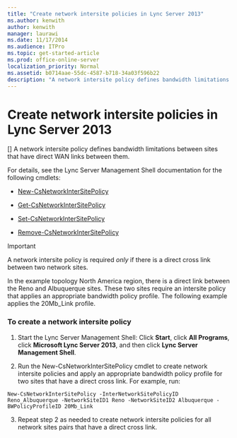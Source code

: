```yaml
---
title: "Create network intersite policies in Lync Server 2013"
ms.author: kenwith
author: kenwith
manager: laurawi
ms.date: 11/17/2014
ms.audience: ITPro
ms.topic: get-started-article
ms.prod: office-online-server
localization_priority: Normal
ms.assetid: b0714aae-55dc-4587-b718-34a03f596b22
description: "A network intersite policy defines bandwidth limitations between sites that have direct WAN links between them."
---
```


# Create network intersite policies in Lync Server 2013
[]
A network intersite policy defines bandwidth limitations between sites that have direct WAN links between them. 
  
For details, see the Lync Server Management Shell documentation for the following cmdlets:
  
- [New-CsNetworkInterSitePolicy](new-csnetworkintersitepolicy.md)
    
- [Get-CsNetworkInterSitePolicy](get-csnetworkintersitepolicy.md)
    
- [Set-CsNetworkInterSitePolicy](set-csnetworkintersitepolicy.md)
    
- [Remove-CsNetworkInterSitePolicy](remove-csnetworkintersitepolicy.md)
    
> [!IMPORTANT]
> A network intersite policy is required  *only*  if there is a direct cross link between two network sites. 
  
In the example topology North America region, there is a direct link between the Reno and Albuquerque sites. These two sites require an intersite policy that applies an appropriate bandwidth policy profile. The following example applies the 20Mb_Link profile.
  
### To create a network intersite policy

1. Start the Lync Server Management Shell: Click **Start**, click **All Programs**, click **Microsoft Lync Server 2013**, and then click **Lync Server Management Shell**.
    
2. Run the New-CsNetworkInterSitePolicy cmdlet to create network intersite policies and apply an appropriate bandwidth policy profile for two sites that have a direct cross link. For example, run:
    
  ```
  New-CsNetworkInterSitePolicy -InterNetworkSitePolicyID Reno_Albuquerque -NetworkSiteID1 Reno -NetworkSiteID2 Albuquerque -BWPolicyProfileID 20Mb_Link
  ```

3. Repeat step 2 as needed to create network intersite policies for all network sites pairs that have a direct cross link.
    

